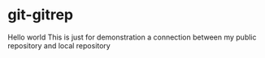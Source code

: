 # git-gitrep
Hello world
This is just for demonstration a connection between my public repository and local repository
